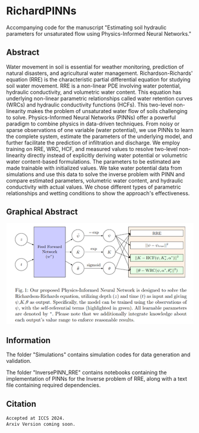 # RichardPINNs

Accompanying code for the manuscript "Estimating soil hydraulic parameters for unsaturated flow using Physics-Informed Neural Networks."

## Abstract

Water movement in soil is essential for weather monitoring, prediction of natural disasters, and agricultural water management. Richardson-Richards' equation (RRE) is the characteristic partial differential equation for studying soil water movement.
RRE is a non-linear PDE involving water potential, hydraulic conductivity, and volumetric water content.
This equation has underlying non-linear parametric relationships called water retention curves (WRCs) and hydraulic conductivity functions (HCFs).
This two-level non-linearity makes the problem of unsaturated water flow of soils challenging to solve. Physics-Informed Neural Networks (PINNs) offer a powerful paradigm to combine physics in data-driven techniques.
From noisy or sparse observations of one variable (water potential), we use PINNs to learn the complete system, estimate the parameters of the underlying model, and further facilitate the prediction of infiltration and discharge.
We employ training on RRE, WRC, HCF, and measured values to resolve two-level non-linearity directly instead of explicitly deriving water potential or volumetric water content-based formulations. 
The parameters to be estimated are made trainable with initialized values.
We take water potential data from simulations and use this data to solve the inverse problem with PINN and compare estimated parameters, volumetric water content, and hydraulic conductivity with actual values.
We chose different types of parametric relationships and wetting conditions to show the approach's effectiveness. 


## Graphical Abstract

![Overview of the underlying PINN architecture.](./InversePINN_RRE/GA.png.png)


## Information

The folder "Simulations" contains simulation codes for data generation and validation.

The folder "InversePINN_RRE" contains notebooks containing the implementation of PINNs for the Inverse problem of RRE, along with a text file containing required dependencies.   


## Citation

```bibtext
Accepted at ICCS 2024.
Arxiv Version coming soon.
```
